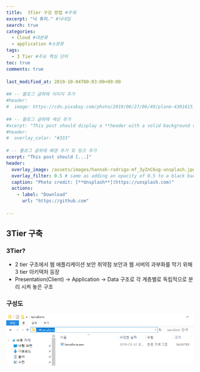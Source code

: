 ```yaml
---
title:  3Tier 구성 방법 #주제
excerpt: "닉 퓨리." #닉네임
search: true
categories: 
  - Cloud #대분류
  - application #소분류
tags: 
  - 3 Tier #주요 핵심 단어
toc: true
comments: true

last_modified_at: 2019-10-04T00:03:00+09:00

## -- 블로그 글위에 이미지 추가
#header:
#  image: https://cdn.pixabay.com/photo/2019/06/27/06/49/plane-4301615_1280.png

## -- 블로그 글위에 색상 추가
#xcerpt: "This post should display a **header with a solid background color**, if the theme #supports it."
#header:
#  overlay_color: "#333"

# -- 블로그 글위에 배경 추가 및 링크 추가
xcerpt: "This post should [...]"
header:
  overlay_image: /assets/images/hannah-rodrigo-mf_3yZnC6ug-unsplash.jpg
  overlay_filter: 0.5 # same as adding an opacity of 0.5 to a black background
  caption: "Photo credit: [**Unsplash**](https://unsplash.com)"
  actions:
    - label: "Download"
      url: "https://github.com"

---
```


## 3Tier 구축

### 3Tier?
 - 2 tier 구조에서 웹 애플리케이션 보안 취약점 보안과 웹 서버의 과부화를 막기 위해 3 tier   아키택처 등장
 - Presentation(Client) -> Application -> Data 구조로 각 계층별로 독립적으로 분리 시켜    놓은 구조


### 구성도

![screenshot](/assets/images/terraforminstall/1.png "width:300px;height:100px")

